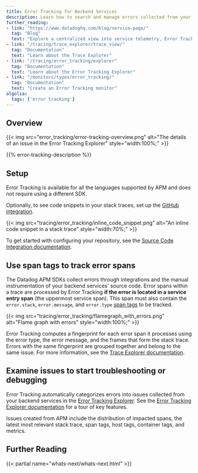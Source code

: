 ```yaml
---
title: Error Tracking for Backend Services
description: Learn how to search and manage errors collected from your backend services.
further_reading:
- link: "https://www.datadoghq.com/blog/service-page/"
  tag: "Blog"
  text: "Explore a centralized view into service telemetry, Error Tracking, SLOs, and more"
- link: "/tracing/trace_explorer/trace_view/"
  tag: "Documentation"
  text: "Learn about the Trace Explorer"
- link: "/tracing/error_tracking/explorer"
  tag: "Documentation"
  text: "Learn about the Error Tracking Explorer"
- link: "/monitors/types/error_tracking/"
  tag: "Documentation"
  text: "Create an Error Tracking monitor"
algolia:
  tags: ['error tracking']
---
```


## Overview

{{< img src="error_tracking/error-tracking-overview.png" alt="The details of an issue in the Error Tracking Explorer" style="width:100%;" >}}

{{% error-tracking-description %}}

## Setup

Error Tracking is available for all the languages supported by APM and does not require using a different SDK.

Optionally, to see code snippets in your stack traces, set up the [GitHub integration][4].

{{< img src="tracing/error_tracking/inline_code_snippet.png" alt="An inline code snippet in a stack trace" style="width:70%;" >}}

To get started with configuring your repository, see the [Source Code Integration documentation][6].

## Use span tags to track error spans

The Datadog APM SDKs collect errors through integrations and the manual instrumentation of your backend services' source code. Error spans within a trace are processed by Error Tracking **if the error is located in a service entry span** (the uppermost service span). This span must also contain the `error.stack`, `error.message`, and `error.type` [span tags][1] to be tracked.

{{< img src="tracing/error_tracking/flamegraph_with_errors.png" alt="Flame graph with errors" style="width:100%;" >}}

Error Tracking computes a fingerprint for each error span it processes using the error type, the error message, and the frames that form the stack trace. Errors with the same fingerprint are grouped together and belong to the same issue. For more information, see the [Trace Explorer documentation][2].

## Examine issues to start troubleshooting or debugging

Error Tracking automatically categorizes errors into issues collected from your backend services in the [Error Tracking Explorer][5]. See the [Error Tracking Explorer documentation][3] for a tour of key features.

Issues created from APM include the distribution of impacted spans, the latest most relevant stack trace, span tags, host tags, container tags, and metrics.

## Further Reading

{{< partial name="whats-next/whats-next.html" >}}

[1]: /tracing/visualization/trace/?tab=spantags#more-information
[2]: /tracing/trace_explorer/trace_view/?tab=spantags
[3]: /tracing/error_tracking/explorer
[4]: /tracing
[5]: https://app.datadoghq.com/apm/error-tracking
[6]: /integrations/guide/source-code-integration
